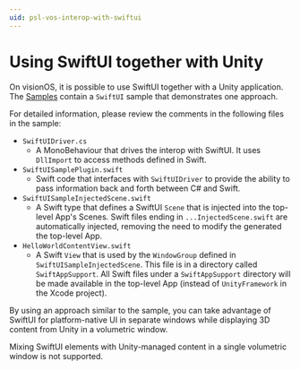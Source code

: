 ```yaml
---
uid: psl-vos-interop-with-swiftui
---
```


# Using SwiftUI together with Unity

On visionOS, it is possible to use SwiftUI together with a Unity application. The [Samples](Samples.md) contain a `SwiftUI`
sample that demonstrates one approach.

For detailed information, please review the comments in the following files in the sample:

* `SwiftUIDriver.cs`
  * A MonoBehaviour that drives the interop with SwiftUI. It uses `DllImport` to access methods defined in Swift.
* `SwiftUISamplePlugin.swift` 
  * Swift code that interfaces with `SwiftUIDriver` to provide the ability to pass information back and forth between C# and Swift.
* `SwiftUISampleInjectedScene.swift`
  * A Swift type that defines a SwiftUI `Scene` that is injected into the top-level App's Scenes. Swift files ending in `...InjectedScene.swift` are automatically injected, removing the need to modify the generated the top-level App.
* `HelloWorldContentView.swift`
  * A Swift `View` that is used by the `WindowGroup` defined in `SwiftUISampleInjectedScene`. This file is in a directory called `SwiftAppSupport`. All Swift files under a `SwiftAppSupport` directory will be made available in the top-level App (instead of `UnityFramework` in the Xcode project).

By using an approach similar to the sample, you can take advantage of SwiftUI for platform-native UI in separate windows while displaying 3D content from Unity in a volumetric window.

Mixing SwiftUI elements with Unity-managed content in a single volumetric window is not supported.
